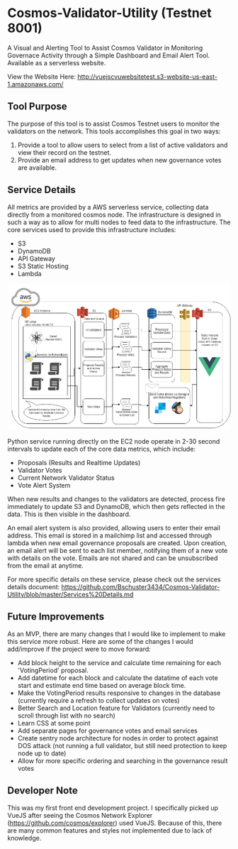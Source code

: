 # Cosmos-Validator-Utility (Testnet 8001)
A Visual and Alerting Tool to Assist Cosmos Validator in Monitoring Governace
Activity through a Simple Dashboard and Email Alert Tool. Available as a
serverless website.

View the Website Here: http://vuejscvuwebsitetest.s3-website-us-east-1.amazonaws.com/

## Tool Purpose

The purpose of this tool is to assist Cosmos Testnet users to monitor the
validators on the network. This tools accomplishes this goal in two ways:

1) Provide a tool to allow users to select from a list of active validators and view their record on the testnet.
2) Provide an email address to get updates when new governance votes are available.


## Service Details
All metrics are provided by a AWS serverless service, collecting data directly from a monitored cosmos node. The infrastructure is designed in such a way as to allow for multi nodes to feed data to the infrastructure. The core services used to provide this infrastructure includes:

- S3
- DynamoDB
- API Gateway
- S3 Static Hosting
- Lambda

![alt text](https://github.com/Bschuster3434/Cosmos-Validator-Utility/blob/master/infrastructure/Documents/AWS%20Infrastructure%20Diagram.jpg "AWS Infrastructure (including Cosmos Node)")

Python service running directly on the EC2 node operate in 2-30 second intervals to update each of the core data metrics, which include:

- Proposals (Results and Realtime Updates)
- Validator Votes
- Current Network Validator Status
- Vote Alert System

When new results and changes to the validators are detected, process fire immediately to update S3 and DynamoDB, which then gets reflected in the data. This is then visible in the dashboard.

An email alert system is also provided, allowing users to enter their email address. This email is stored in a mailchimp list and accessed through lambda when new email governance proposals are created. Upon creation, an email alert will be sent to each list member, notifying them of a new vote with details on the vote. Emails are not shared and can be unsubscribed from the email at anytime.

For more specific details on these service, please check out the services details document: https://github.com/Bschuster3434/Cosmos-Validator-Utility/blob/master/Services%20Details.md

## Future Improvements

As an MVP, there are many changes that I would like to implement to make this service more robust. Here are some of the changes I would add/improve if the project were to move forward:

- Add block height to the service and calculate time remaining for each 'VotingPeriod' proposal.
- Add datetime for each block and calculate the datatime of each vote start and estimate end time based on average block time.
- Make the VotingPeriod results responsive to changes in the database (currently require a refresh to collect updates on votes)
- Better Search and Location feature for Validators (currently need to scroll through list with no search)
- Learn CSS at some point
- Add separate pages for governance votes and email services
- Create sentry node architecture for nodes in order to protect against DOS attack (not running a full validator, but still need protection to keep node up to date)
- Allow for more specific ordering and searching in the governance result votes

## Developer Note

This was my first front end development project. I specifically picked up VueJS after seeing the Cosmos Network Explorer (https://github.com/cosmos/explorer) used VueJS. Because of this, there are many common features and styles not implemented due to lack of knowledge.
